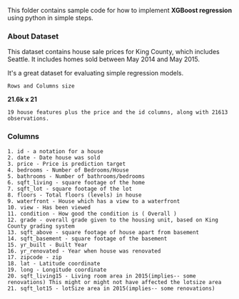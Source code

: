 This folder contains sample code for how to implement <b>XGBoost regression</b> using python in simple steps.

### About Dataset

This dataset contains house sale prices for King County, which includes Seattle. It includes homes sold between May 2014 and May 2015.

It's a great dataset for evaluating simple regression models.

`Rows and Columns size`

<b>21.6k x 21</b>

`19 house features plus the price and the id columns, along with 21613 observations.`


### Columns

```
1. id - a notation for a house
2. date - Date house was sold
3. price - Price is prediction target
4. bedrooms - Number of Bedrooms/House
5. bathrooms - Number of bathrooms/bedrooms
6. sqft_living - square footage of the home
7. sqft_lot - square footage of the lot
8. floors - Total floors (levels) in house
9. waterfront - House which has a view to a waterfront
10. view - Has been viewed
11. condition - How good the condition is ( Overall )
12. grade - overall grade given to the housing unit, based on King County grading system
13. sqft_above - square footage of house apart from basement
14. sqft_basement - square footage of the basement
15. yr_built - Built Year
16. yr_renovated - Year when house was renovated
17. zipcode - zip
18. lat - Latitude coordinate
19. long - Longitude coordinate
20. sqft_living15 - Living room area in 2015(implies-- some renovations) This might or might not have affected the lotsize area
21. sqft_lot15 - lotSize area in 2015(implies-- some renovations)
```
